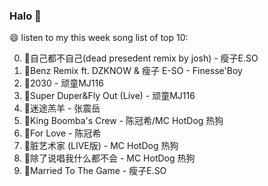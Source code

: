 

### Halo 👋

😄 listen to my this week song list of top 10:

0. 🌈自己都不自己(dead presedent remix by josh) - 瘦子E.SO
1. 🌈Benz Remix ft. DZKNOW & 瘦子 E-SO - Finesse'Boy
2. 🌈2030 - 顽童MJ116
3. 🌈Super Duper&Fly Out (Live) - 顽童MJ116
4. 🌈迷途羔羊 - 张震岳
5. 🌈King Boomba's Crew - 陈冠希/MC HotDog 热狗
6. 🌈For Love - 陈冠希
7. 🌈脏艺术家 (LIVE版) - MC HotDog 热狗
8. 🌈除了说唱我什么都不会 - MC HotDog 热狗
9. 🌈Married To The Game - 瘦子E.SO

